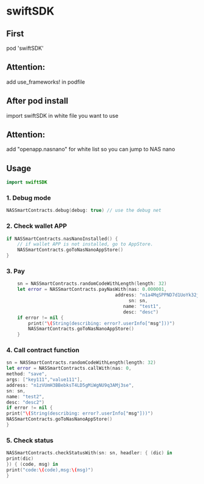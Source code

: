 # swiftSDK

## First
pod 'swiftSDK'

## Attention: 
add use_frameworks! in podfile

## After pod install
import swiftSDK in white file you want to use

## Attention: 
add "openapp.nasnano" for white list so you can jump to NAS nano

## Usage

```swift
import swiftSDK
```

### 1. Debug mode

```swift
NASSmartContracts.debug(debug: true) // use the debug net
```

### 2. Check wallet APP

```swift
if NASSmartContracts.nasNanoInstalled() {
    // if wallet APP is not installed, go to AppStore.
    NASSmartContracts.goToNasNanoAppStore()
}
```

### 3. Pay

```swift
    sn = NASSmartContracts.randomCodeWithLength(length: 32)
    let error = NASSmartContracts.payNasWith(nas: 0.000001,
                                        address: "n1a4MqSPPND7d1UoYk32jXqKb5m5s3AN6wB",
                                             sn: sn,
                                           name: "test1",
                                           desc: "desc")
    if error != nil {
        print("\(String(describing: error?.userInfo["msg"]))")
        NASSmartContracts.goToNasNanoAppStore()
    }
```

### 4. Call contract function

```swift
sn = NASSmartContracts.randomCodeWithLength(length: 32)
let error = NASSmartContracts.callWith(nas: 0,
method: "save",
args: ["key111","value111"],
address: "n1zVUmH3BBebksT4LD5gMiWgNU9q3AMj3se",
sn: sn,
name: "test2",
desc: "desc2")
if error != nil {
print("\(String(describing: error?.userInfo["msg"]))")
NASSmartContracts.goToNasNanoAppStore()
}
```

### 5. Check status

```swift
NASSmartContracts.checkStatusWith(sn: sn, headler: { (dic) in
print(dic)
}) { (code, msg) in
print("code:\(code),msg:\(msg)")
}
```
